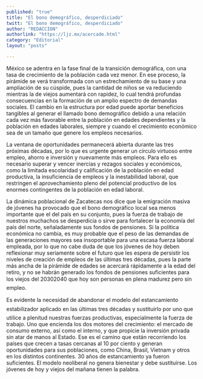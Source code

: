 ```yaml
---
published: "true"
title: "El bono demográfico, desperdiciado"
twitt: "El bono demográfico, desperdiciado"
author: "REDACCION"
authorlink: "https://ljz.mx/acercade.html"
category: "Editorial"
layout: "posts"

---
```



  México se adentra en la fase final de la transición demográfica, con una tasa de crecimiento de la población cada vez menor. En ese proceso, la pirámide se verá transformada con un estrechamiento de su base y una ampliación de su cúspide, pues la cantidad de niños se va reduciendo mientras la de viejos aumentará con rapidez, lo cual tendrá profundas consecuencias en la formación de un amplio espectro de demandas sociales. El cambio en la estructura por edad puede aportar beneficios tangibles al generar el llamado bono demográfico debido a una relación cada vez más favorable entre la población en edades dependientes y la población en edades laborales, siempre y cuando el crecimiento económico sea de un tamaño que genere los empleos necesarios.



  La ventana de oportunidades permanecerá abierta durante las tres próximas décadas, por lo que es urgente generar un círculo virtuoso entre empleo, ahorro e inversión y nuevamente más empleos. Para ello es necesario superar y vencer inercias y rezagos sociales y económicos, como la limitada escolaridad y calificación de la población en edad productiva, la insuficiencia de empleos y la inestabilidad laboral, que restringen el aprovechamiento pleno del potencial productivo de los enormes contingentes de la población en edad laboral.



  La dinámica poblacional de Zacatecas nos dice que la emigración masiva de jóvenes ha provocado que el bono demográfico local sea menos importante que el del país en su conjunto, pues la fuerza de trabajo de nuestros muchachos se desperdicia o sirve para fortalecer la economía del país del norte, señaladamente sus fondos de pensiones. Si la política económica no cambia, es muy probable que el peso de las demandas de las generaciones mayores sea insoportable para una escasa fuerza laboral empleada, por lo que no cabe duda de que los jóvenes de hoy deben reflexionar muy seriamente sobre el futuro que les espera de persistir los niveles de creación de empleos de las últimas tres décadas, pues la parte más ancha de la pirámide de edades se acercará rápidamente a la edad del retiro, y no se habrán generado los fondos de pensiones suficientes para los viejos del 20302040 que hoy son personas en plena madurez pero sin empleo.



  Es evidente la necesidad de abandonar el modelo del estancamiento estabilizador aplicado en las últimas tres décadas y sustituirlo por uno que utilice a plenitud nuestras fuerzas productivas, especialmente la fuerza de trabajo. Uno que encienda los dos motores del crecimiento: el mercado de consumo externo, así como el interno, y que propicie la inversión privada sin atar de manos al Estado. Ese es el camino que están recorriendo los países que crecen a tasas cercanas al 10 por ciento y generan oportunidades para sus poblaciones, como China, Brasil, Vietnam y otros en los distintos continentes. 30 años de estancamiento ya fueron suficientes. El modelo neoliberal no genera bienestar y debe sustituirse. Los jóvenes de hoy y viejos del mañana tienen la palabra.

